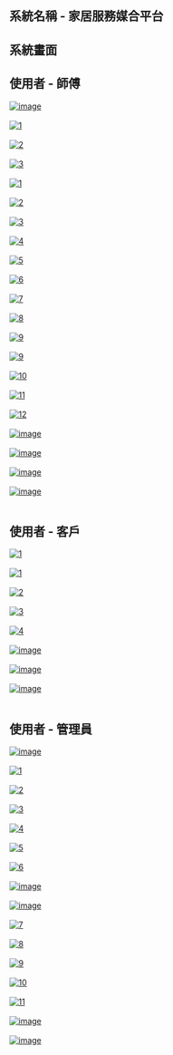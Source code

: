 ## 系統名稱 - 家居服務媒合平台
## 系統畫面
## 使用者 - 師傅

<a href="https://postimg.cc/m1HcgGzG" target="_blank"><img src="https://i.postimg.cc/SRZcVSmj/image.png" alt="image"/></a><br/><br/>
<a href="https://postimg.cc/WtBFftCp" target="_blank"><img src="https://i.postimg.cc/L6Xt51VP/1.png" alt="1"/></a><br/><br/>
<a href="https://postimages.org/" target="_blank"><img src="https://i.postimg.cc/7YWg2ZBW/2.png" alt="2"/></a><br/><br/>
<a href="https://postimg.cc/mz0Dq6dp" target="_blank"><img src="https://i.postimg.cc/cCJnvpfW/3.png" alt="3"/></a><br/><br/>
<a href="https://postimg.cc/vDdVH481" target="_blank"><img src="https://i.postimg.cc/59XqgzZm/1.png" alt="1"/></a><br/><br/>
<a href="https://postimg.cc/9wpVc8mB" target="_blank"><img src="https://i.postimg.cc/NLh07SZZ/2.png" alt="2"/></a><br/><br/>
<a href="https://postimg.cc/Mv9MDt7R" target="_blank"><img src="https://i.postimg.cc/jSbHRFC8/3.png" alt="3"/></a><br/><br/>
<a href="https://postimg.cc/xXqkFH5Z" target="_blank"><img src="https://i.postimg.cc/W1wMzwks/4.png" alt="4"/></a><br/><br/>
<a href="https://postimg.cc/RW83rFbZ" target="_blank"><img src="https://i.postimg.cc/vm85Vxrf/5.png" alt="5"/></a><br/><br/>
<a href="https://postimg.cc/p9FmPHgY" target="_blank"><img src="https://i.postimg.cc/Pq6Yzfyc/6.png" alt="6"/></a><br/><br/>
<a href="https://postimg.cc/mzWtDn4x" target="_blank"><img src="https://i.postimg.cc/1tf6WxYz/7.png" alt="7"/></a><br/><br/>
<a href="https://postimg.cc/CBCdf4MR" target="_blank"><img src="https://i.postimg.cc/JnvXvT95/8.png" alt="8"/></a><br/><br/>
<a href="https://postimg.cc/gLYjy6rN" target="_blank"><img src="https://i.postimg.cc/RhttB7m5/9.png" alt="9"/></a><br/><br/>
<a href="https://postimg.cc/0rxz1hZD" target="_blank"><img src="https://i.postimg.cc/G3TGGCy7/9.png" alt="9"/></a><br/><br/>
<a href="https://postimg.cc/xqRcfgF7" target="_blank"><img src="https://i.postimg.cc/PrGZMRbt/10.png" alt="10"/></a><br/><br/>
<a href="https://postimg.cc/Czhnk9qS" target="_blank"><img src="https://i.postimg.cc/tCPdQjRZ/11.png" alt="11"/></a><br/><br/>
<a href="https://postimg.cc/PNz8LdNS" target="_blank"><img src="https://i.postimg.cc/h4N85jnR/12.png" alt="12"/></a><br/><br/>
<a href="https://postimg.cc/G9kSHTk6" target="_blank"><img src="https://i.postimg.cc/ZYgksr0Y/image.png" alt="image"/></a><br/><br/>
<a href="https://postimg.cc/V0rt0Chp" target="_blank"><img src="https://i.postimg.cc/qqQxYcxJ/image.png" alt="image"/></a><br/><br/>
<a href="https://postimg.cc/ZBNsPCXB" target="_blank"><img src="https://i.postimg.cc/NMChcX44/image.png" alt="image"/></a><br/><br/>
<a href="https://postimg.cc/8fHHwW45" target="_blank"><img src="https://i.postimg.cc/QVLy8JWp/image.png" alt="image"/></a><br/><br/>



## 使用者 - 客戶

<a href="https://postimg.cc/Cz2M52Cv" target="_blank"><img src="https://i.postimg.cc/3x8kS5kH/1.png" alt="1"/></a><br/><br/>
<a href="https://postimg.cc/K1gGM5Jm" target="_blank"><img src="https://i.postimg.cc/L8xnGCPg/1.png" alt="1"/></a><br/><br/>
<a href="https://postimg.cc/cKRdD4pj" target="_blank"><img src="https://i.postimg.cc/JhgtzsP1/2.png" alt="2"/></a><br/><br/>
<a href="https://postimg.cc/ftMD1QZb" target="_blank"><img src="https://i.postimg.cc/j572wRFy/3.png" alt="3"/></a><br/><br/>
<a href="https://postimg.cc/HJDp47hX" target="_blank"><img src="https://i.postimg.cc/1z4fSG0C/4.png" alt="4"/></a><br/><br/>
<a href="https://postimg.cc/k28Vm9rN" target="_blank"><img src="https://i.postimg.cc/VkZXXLDh/image.png" alt="image"/></a><br/><br/>
<a href="https://postimg.cc/PNr88BZh" target="_blank"><img src="https://i.postimg.cc/QNcgvDdB/image.png" alt="image"/></a><br/><br/>
<a href="https://postimg.cc/sQKQNJkt" target="_blank"><img src="https://i.postimg.cc/WzcGtWXb/image.png" alt="image"/></a><br/><br/>



## 使用者 - 管理員

<a href="https://postimg.cc/MvSb4sfF" target="_blank"><img src="https://i.postimg.cc/RV3sWyS4/image.png" alt="image"/></a><br/><br/>
<a href="https://postimg.cc/5YPdGHnP" target="_blank"><img src="https://i.postimg.cc/PJHXCYZk/1.png" alt="1"/></a><br/><br/>
<a href="https://postimg.cc/Fk75Q96h" target="_blank"><img src="https://i.postimg.cc/0jC8DjdK/2.png" alt="2"/></a><br/><br/>
<a href="https://postimg.cc/4ndTc5xj" target="_blank"><img src="https://i.postimg.cc/XNKNT1SN/3.png" alt="3"/></a><br/><br/>
<a href="https://postimg.cc/t7MGNx1J" target="_blank"><img src="https://i.postimg.cc/ncHVZKp4/4.png" alt="4"/></a><br/><br/>
<a href="https://postimg.cc/pp5bGL8Z" target="_blank"><img src="https://i.postimg.cc/KvJGYK8d/5.png" alt="5"/></a><br/><br/>
<a href="https://postimg.cc/YvccJBzw" target="_blank"><img src="https://i.postimg.cc/cLCstsK6/6.png" alt="6"/></a><br/><br/>
<a href="https://postimg.cc/rzxFsjZc" target="_blank"><img src="https://i.postimg.cc/CM6Zv6jZ/image.png" alt="image"/></a><br/><br/>
<a href="https://postimg.cc/nC32D4MS" target="_blank"><img src="https://i.postimg.cc/6pXmFzKK/image.png" alt="image"/></a><br/><br/>
<a href="https://postimg.cc/yJyzmp9C" target="_blank"><img src="https://i.postimg.cc/nL6ct6hr/7.png" alt="7"/></a><br/><br/>
<a href="https://postimg.cc/cvYWHLLH" target="_blank"><img src="https://i.postimg.cc/JzYzpywb/8.png" alt="8"/></a><br/><br/>
<a href="https://postimg.cc/F7wmNLm8" target="_blank"><img src="https://i.postimg.cc/3xxwjXq8/9.png" alt="9"/></a><br/><br/>
<a href="https://postimg.cc/cKSS8Gvc" target="_blank"><img src="https://i.postimg.cc/TPyYFRGB/10.png" alt="10"/></a><br/><br/>
<a href="https://postimg.cc/vg8w37Lg" target="_blank"><img src="https://i.postimg.cc/LXL44NJT/11.png" alt="11"/></a><br/><br/>
<a href="https://postimg.cc/wyNL4Jqz" target="_blank"><img src="https://i.postimg.cc/d1H61mgh/image.png" alt="image"/></a><br/><br/>
<a href="https://postimg.cc/TKPmMBdC" target="_blank"><img src="https://i.postimg.cc/L8tVfMrK/image.png" alt="image"/></a><br/><br/>


